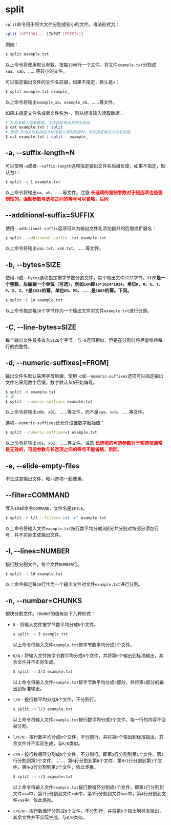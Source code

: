 # split

`split`命令用于将大文件分割成较小的文件。语法形式为：

```bash
split [OPTION]... [INPUT [PREFIX]]
```

例如：

```bash
$ split example.txt
```

以上命令将使用默认参数，按每`1000`行一个文件，将文件`example.txt`分割成`xaa`、`xab`、……等较小的文件。

可以指定输出文件的文件名前缀，如果不指定，默认是`x`：

```bash
$ split example.txt example_
```

以上命令将输出`example_aa`、`example_ab`、……等文件。

如果未指定文件名或者文件名为`-`，则从标准输入读取数据：

```bash
# 从标准输入读取数据，无法指定输出文件名前缀
$ cat example.txt | split
# 使用-作为文件名指定从标准输入读取数据时，可以指定输出文件名前缀
$ cat example.txt | split - example_
```

## -a,  --suffix-length=N

可以使用`-a`或者`--suffix-length`选项指定输出文件名后缀长度，如果不指定，默认为`2`：

```bash
$ split -a 1 example.txt
```

以上命令将输出`xa`、`xb`、……等文件。注意 **<font color='red'>长选项的强制参数对于短选项也是强制性的，强制参数与选项之间的等号可以省略，后同</font>**

## --additional-suffix=SUFFIX

使用`--additional-suffix`选项可以为输出文件名添加额外的后缀或扩展名：

```bash
$ split --additional-suffix .txt example.txt
```

以上命令将输出`xaa.txt`、`xab.txt`、……等文件。

## -b, --bytes=SIZE

使用`-b`或`--bytes`选项指定按字节数分割文件，每个输出文件`SIZE`字节。**`SIZE`是一个整数，后面跟一个单位（可选），例如`10M`即`10*1024*1024`。单位`K`、`M`、`G`、`T`、`P`、`E`、`Z`、`Y`是`1024`的幂，单位`KB`、`MB`、……是`1000`的幂。下同。**

```bash
$ split -b 10 example.txt
```

以上命令指定每`10`个字节作为一个输出文件对文件`example.txt`进行分割。

## -C, --line-bytes=SIZE

每个输出文件最多放入`SIZE`个字节，与`-b`选项相似，但是在分割时将尽量维持每行的完整性。

## -d, --numeric-suffixes[=FROM]

输出文件名默认采用字母后缀，使用`-d`或`--numeric-suffixes`选项可以指定输出文件名采用数字后缀，数字默认从`0`开始编号。

```bash
$ split -d example.txt
# 或
$ split --numeric-suffixes example.txt
```

以上命令将输出`x00`、`x01`、……等文件，而不是`xaa`、`xab`、……等文件。

选项`--numeric-suffixes`还允许设置数字起始值：

```bash
$ split --numeric-suffixes=1 example.txt
```

以上命令将输出`x01`、`x02`、……等文件。注意 **<font color='red'>长选项的可选参数对于短选项通常是无效的，可选参数与长选项之间的等号不能省略，后同。</font>**

## -e, --elide-empty-files

不生成空输出文件，和`-n`选项一起使用。

## --filter=COMMAND

写入shell命令`COMMAND`，文件名是`$FILE`。

```bash
$ split -n l/3 --filter='cat -n' example.txt
```

以上命令将输入文件`example.txt`按行数平均分成3部分并分别对每部分添加行号，并不实际生成输出文件。

## -l, --lines=NUMBER

按行数分割文件，每个文件`NUMBER`行。

```bash
$ split -l 10 example.txt
```

以上命令指定每`10`行作为一个输出文件对文件`example.txt`进行分割。

## -n, --number=CHUNKS

按块分割文件。`CHUNKS`的值有如下几种形式：

- `N` - 将输入文件按字节数平均分成`N`个文件。

    ```bash
    $ split -n 3 example.txt
    ```

    以上命令将输入文件`example.txt`按字节数平均分成`3`个文件。

- `K/N` - 将输入文件按字节数平均分成`N`个文件，并将第`K`个输出到标准输出，其余文件并不实际生成。

    ```bash
    $ split -n 2/3 example.txt
    ```

    以上命令将输入文件`example.txt`按字节数平均分成`3`部分，并将第`2`部分的输出到标准输出。

- `l/N` - 按行数平均分成`N`个文件，不分割行。

    ```bash
    $ split -n l/3 example.txt
    ```

    以上命令将输入文件`example.txt`按行数平均分成`3`个文件，每一行的内容不会被分割。

- `l/K/N` - 按行数平均分成`N`个文件，不分割行，并将第`K`个输出到标准输出，其余文件并不实际生成，与`K/N`类似。

- `r/N` - 按行数循环分割成`N`个文件，不分割行。即第`1`行分割到第`1`个文件、第`2`行分割到第`2`个文件、……、第`N`行分割到第`N`个文件，第`N+1`行分割到第`1`个文件，第`N+2`行分割到第`2`个文件，依此类推。

    ```bash
    $ split -n r/3 example.txt
    ```

    以上命令将输入文件`example.txt`按行数循环分割成`3`个文件，即第`1`行分割到文件`xaa`中，第`2`行分割到文件`xab`中，第`3`行分割到文件`xac`中，第`4`行分割到文件`xaa`中，依此类推。

- `r/K/N` - 按行数循环分割成`N`个文件，不分割行，并将第`K`个输出到标准输出，其余文件并不实际生成，与`K/N`类似。

